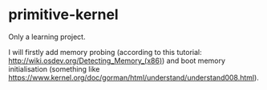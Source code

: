 primitive-kernel
================

Only a learning project.

I will firstly add memory probing (according to this tutorial: http://wiki.osdev.org/Detecting_Memory_(x86))
and boot memory initialisation (something like https://www.kernel.org/doc/gorman/html/understand/understand008.html).
